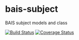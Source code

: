 # bais-subject
BAIS subject models and class

[![Build Status](https://travis-ci.org/botswana-harvard/bais-subject.svg?branch=develop)](https://travis-ci.org/botswana-harvard/bais-subject) [![Coverage Status](https://coveralls.io/repos/github/botswana-harvard/bais-subject/badge.svg?branch=develop)](https://coveralls.io/github/botswana-harvard/bais-subject?branch=develop)

